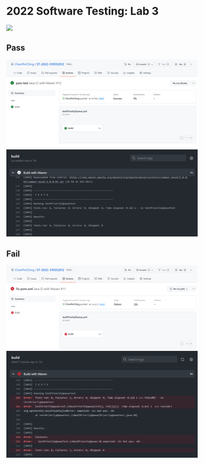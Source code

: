 # 2022 Software Testing: Lab 3
![](https://github.com/ChenPinChing/ST-2022-310552012/actions/workflows/testPriorityQueue.yml/badge.svg)
## Pass
![](Images/pass.png)
![](Images/pass%20build.png)
## Fail
![](Images/fail.png)
![](Images/fail%20build.png)
